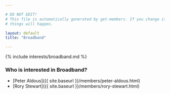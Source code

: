 ```yaml
---

# DO NOT EDIT!
# This file is automatically generated by get-members. If you change it, bad
# things will happen.

layout: default
title: "Broadband"

---
```


{% include interests/broadband.md %}

### Who is interested in Broadband?


* [Peter Aldous]({{ site.baseurl }}/members/peter-aldous.html)
* [Rory Stewart]({{ site.baseurl }}/members/rory-stewart.html)
